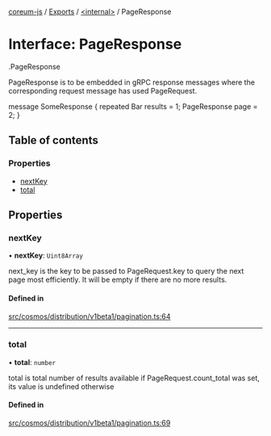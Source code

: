 [coreum-js](../README.md) / [Exports](../modules.md) / [<internal\>](../modules/internal_.md) / PageResponse

# Interface: PageResponse

[<internal>](../modules/internal_.md).PageResponse

PageResponse is to be embedded in gRPC response messages where the
corresponding request message has used PageRequest.

 message SomeResponse {
         repeated Bar results = 1;
         PageResponse page = 2;
 }

## Table of contents

### Properties

- [nextKey](internal_.PageResponse-2.md#nextkey)
- [total](internal_.PageResponse-2.md#total)

## Properties

### nextKey

• **nextKey**: `Uint8Array`

next_key is the key to be passed to PageRequest.key to
query the next page most efficiently. It will be empty if
there are no more results.

#### Defined in

[src/cosmos/distribution/v1beta1/pagination.ts:64](https://github.com/CooperFoundation/coreum-js/blob/1aa4fb5/src/cosmos/distribution/v1beta1/pagination.ts#L64)

___

### total

• **total**: `number`

total is total number of results available if PageRequest.count_total
was set, its value is undefined otherwise

#### Defined in

[src/cosmos/distribution/v1beta1/pagination.ts:69](https://github.com/CooperFoundation/coreum-js/blob/1aa4fb5/src/cosmos/distribution/v1beta1/pagination.ts#L69)
